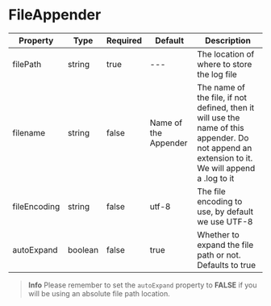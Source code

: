 # FileAppender

| Property | Type | Required | Default | Description |
| --- | --- | --- | --- | --- |
| filePath | string | true | --- | The location of where to store the log file |
| filename | string | false | Name of the Appender | The name of the file, if not defined, then it will use the name of this appender. Do not append an extension to it. We will append a .log to it |
| fileEncoding | string | false | utf-8 | The file encoding to use, by default we use UTF-8 |
| autoExpand | boolean | false | true | Whether to expand the file path or not. Defaults to true |

> **Info** Please remember to set the `autoExpand` property to **FALSE** if you will be using an absolute file path location.


